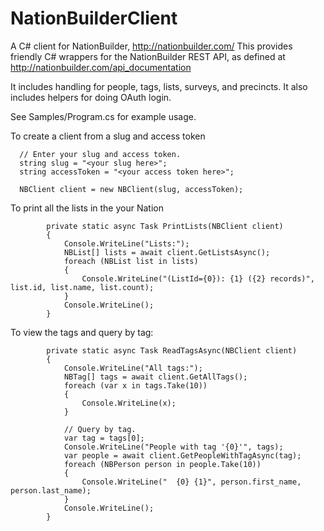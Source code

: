 # NationBuilderClient
A C# client for NationBuilder, http://nationbuilder.com/ 
This provides friendly C#  wrappers for the NationBuilder REST API, as defined at http://nationbuilder.com/api_documentation 

It includes handling for people, tags, lists, surveys, and precincts. 
It also includes helpers for doing OAuth login. 

See Samples/Program.cs for example usage. 

To create a client from a slug and access token 
```
  // Enter your slug and access token. 
  string slug = "<your slug here>";
  string accessToken = "<your access token here>";

  NBClient client = new NBClient(slug, accessToken);
```

To print all the lists in the your Nation
```
        private static async Task PrintLists(NBClient client)
        {
            Console.WriteLine("Lists:");
            NBList[] lists = await client.GetListsAsync();
            foreach (NBList list in lists)
            {
                Console.WriteLine("(ListId={0}): {1} ({2} records)", list.id, list.name, list.count);
            }
            Console.WriteLine();
        }
```        

To view the tags and query by tag:
```
        private static async Task ReadTagsAsync(NBClient client)
        {
            Console.WriteLine("All tags:");
            NBTag[] tags = await client.GetAllTags();
            foreach (var x in tags.Take(10))
            {
                Console.WriteLine(x);
            }

            // Query by tag. 
            var tag = tags[0];
            Console.WriteLine("People with tag '{0}'", tags);
            var people = await client.GetPeopleWithTagAsync(tag);
            foreach (NBPerson person in people.Take(10))
            {
                Console.WriteLine("  {0} {1}", person.first_name, person.last_name);
            }
            Console.WriteLine();
        }
```

